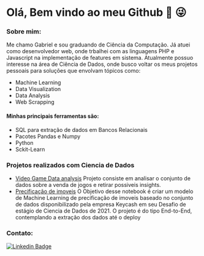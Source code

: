 # Olá, Bem vindo ao meu Github 👋 :stuck_out_tongue_winking_eye:

### Sobre mim:
  Me chamo Gabriel e sou graduando de Ciência da Computação. Já atuei como desenvolvedor web, onde trbalhei com as  linguagens PHP e  Javascript na implementação de features em sistema. Atualmente possuo interesse na área de Ciência de Dados, onde busco voltar os meus projetos pessoais para soluções que envolvam tópicos como:
  - Machine Learning
  - Data Visualization
  - Data Analysis
  - Web Scrapping
  
  
  
#### Minhas principais ferramentas são:
  - SQL para extração de dados em Bancos Relacionais
  - Pacotes Pandas e Numpy
  - Python
  - Sckit-Learn
 
  
### Projetos realizados com Ciencia de Dados
  - [Video Game Data analysis](https://github.com/gabrielcruvinel/data_science/tree/main/video_game_sales) Projeto consiste em analisar o conjunto de dados sobre a venda de jogos e retirar possiveis insights.
  - [Precificação de imoveis](https://github.com/gabrielcruvinel/data_science/tree/main/precificacao_imovel) O Objetivo desse notebook é criar um modelo de Machine Learning de precificação de imoveis baseado no conjunto de dados disponibilizado pela empresa Keycash em seu Desafio de estágio de Ciencia de Dados de 2021. O projeto é do tipo End-to-End, contemplando a extração dos dados até o deploy
  
  
 ### Contato:

[![Linkedin Badge](https://img.shields.io/badge/-LinkedIn-blue?style=flat-square&logo=Linkedin&logoColor=white&link=https://www.linkedin.com/in/gabriel-cruvinel-2104b5177/)](https://www.linkedin.com/in/gabriel-cruvinel-2104b5177/)
